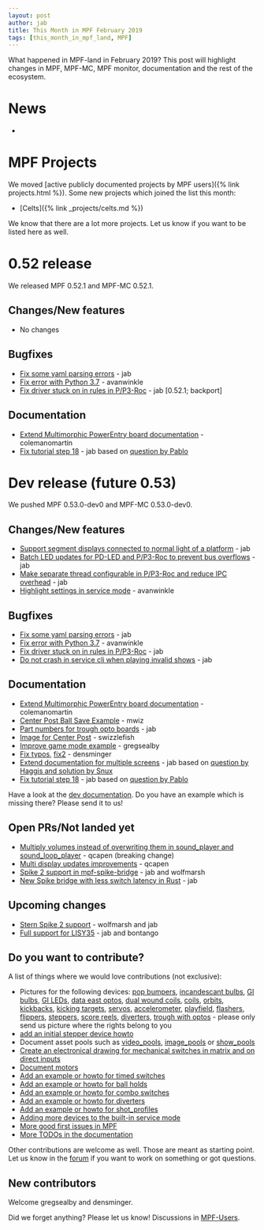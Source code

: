 ```yaml
---
layout: post
author: jab
title: This Month in MPF February 2019
tags: [this_month_in_mpf_land, MPF]
---
```

What happened in MPF-land in February 2019?
This post will highlight changes in MPF, MPF-MC, MPF monitor, documentation
and the rest of the ecosystem.

# News

* 

# MPF Projects

We moved [active publicly documented projects by MPF users]({% link projects.html %}).
Some new projects which joined the list this month:

* [Celts]({% link _projects/celts.md %})


We know that there are a lot more projects. Let us know if you want to be listed here as well.

# 0.52 release

We released MPF 0.52.1 and MPF-MC 0.52.1.

## Changes/New features

* No changes

## Bugfixes

* [Fix some yaml parsing errors](https://github.com/missionpinball/mpf/pull/1303) - jab
* [Fix error with Python 3.7](https://github.com/missionpinball/mpf-mc/pull/370) - avanwinkle 
* [Fix driver stuck on in rules in P/P3-Roc](https://github.com/missionpinball/mpf/pull/1308) - jab [0.52.1; backport]

## Documentation

* [Extend Multimorphic PowerEntry board documentation](https://github.com/missionpinball/mpf-docs/pull/203) - colemanomartin
* [Fix tutorial step 18](https://github.com/missionpinball/mpf-docs/commit/fe6afd6878f66b18d7e49e972f1444ab9363e9eb) - jab based on [question by Pablo](https://groups.google.com/forum/#!topic/mpf-users/czoLprd5pL8)


# Dev release (future 0.53)

We pushed MPF 0.53.0-dev0 and MPF-MC 0.53.0-dev0.

## Changes/New features

* [Support segment displays connected to normal light of a platform](https://github.com/missionpinball/mpf/pull/1305) - jab
* [Batch LED updates for PD-LED and P/P3-Roc to prevent bus overflows](https://github.com/missionpinball/mpf/pull/1310) - jab
* [Make separate thread configurable in P/P3-Roc and reduce IPC overhead](https://github.com/missionpinball/mpf/pull/1311) - jab
* [Highlight settings in service mode](https://github.com/missionpinball/mpf/pull/1309) - avanwinkle

## Bugfixes

* [Fix some yaml parsing errors](https://github.com/missionpinball/mpf/pull/1303) - jab
* [Fix error with Python 3.7](https://github.com/missionpinball/mpf-mc/pull/370) - avanwinkle
* [Fix driver stuck on in rules in P/P3-Roc](https://github.com/missionpinball/mpf/pull/1308) - jab 
* [Do not crash in service cli when playing invalid shows](https://github.com/missionpinball/mpf/pull/1312) - jab

## Documentation

* [Extend Multimorphic PowerEntry board documentation](https://github.com/missionpinball/mpf-docs/pull/203) - colemanomartin
* [Center Post Ball Save Example](https://github.com/missionpinball/mpf-docs/commit/aaef1046b6d3f4443fa21e61decb333aa91d4605) - mwiz
* [Part numbers for trough opto boards](https://github.com/missionpinball/mpf-docs/commit/f4f66e49a6946a9e24ae1636d3f7d6a5faa961bc) - jab
* [Image for Center Post](https://github.com/missionpinball/mpf-docs/commit/908995a8e7a0e941dd461dfbc1c1bfbabc5d0f81) - swizzlefish 
* [Improve game mode example](https://github.com/missionpinball/mpf-docs/pull/204) - gregsealby
* [Fix typos](https://github.com/missionpinball/mpf-docs/pull/205), [fix2](https://github.com/missionpinball/mpf-docs/pull/206) - densminger
* [Extend documentation for multiple screens](https://github.com/missionpinball/mpf-docs/commit/793d1652c308bb7dfce2daaa5f7774db9071394b) - jab based on [question by Haggis and solution by Snux](https://groups.google.com/forum/#!topic/mpf-users/vs62guaHNE4)
* [Fix tutorial step 18](https://github.com/missionpinball/mpf-docs/commit/05aa704487a1117a14c3ff201809081f5a67a9fa) - jab based on [question by Pablo](https://groups.google.com/forum/#!topic/mpf-users/czoLprd5pL8)

Have a look at the [dev documentation](http://docs.missionpinball.org/en/dev/).
Do you have an example which is missing there? Please send it to us!

## Open PRs/Not landed yet

* [Multiply volumes instead of overwriting them in sound_player and sound_loop_player](https://github.com/missionpinball/mpf-mc/pull/333) - qcapen (breaking change)
* [Multi display updates improvements](https://github.com/missionpinball/mpf-mc/pull/323) - qcapen
* [Spike 2 support in mpf-spike-bridge](https://github.com/missionpinball/mpf-spike-bridge/pull/1) - jab and wolfmarsh
* [New Spike bridge with less switch latency in Rust](https://github.com/missionpinball/mpf-spike) - jab

## Upcoming changes

* [Stern Spike 2 support](https://github.com/missionpinball/mpf/issues/1246) - wolfmarsh and jab
* [Full support for LISY35](https://github.com/missionpinball/mpf/issues/1218) - jab and bontango

## Do you want to contribute?

A list of things where we would love contributions (not exclusive):

* Pictures for the following devices: [pop bumpers](http://docs.missionpinball.org/en/dev/mechs/pop_bumpers/index.html),
  [incandescant bulbs](http://docs.missionpinball.org/en/dev/mechs/lights/matrix_lights.html),
  [GI bulbs](http://docs.missionpinball.org/en/dev/mechs/lights/gis.html),
  [GI LEDs](http://docs.missionpinball.org/en/dev/mechs/lights/gis.html),
  [data east optos](docs.missionpinball.org/en/dev/mechs/switches/optos.html),
  [dual wound coils](http://docs.missionpinball.org/en/dev/mechs/coils/dual_wound_coils.html),
  [coils](http://docs.missionpinball.org/en/dev/mechs/coils/index.html),
  [orbits](http://docs.missionpinball.org/en/dev/mechs/loops/index.html),
  [kickbacks](http://docs.missionpinball.org/en/dev/mechs/kickbacks/index.html),
  [kicking targets](http://docs.missionpinball.org/en/dev/mechs/targets/kicking_targets/index.html),
  [servos](http://docs.missionpinball.org/en/dev/mechs/servos/index.html),
  [accelerometer](http://docs.missionpinball.org/en/dev/mechs/accelerometers/index.html),
  [playfield](http://docs.missionpinball.org/en/dev/mechs/playfields/index.html),
  [flashers](http://docs.missionpinball.org/en/dev/mechs/lights/flashers.html),
  [flippers](http://docs.missionpinball.org/en/dev/mechs/flippers/index.html),
  [steppers](http://docs.missionpinball.org/en/dev/mechs/steppers/index.html),
  [score reels](http://docs.missionpinball.org/en/dev/mechs/score_reels/index.html),
  [diverters](http://docs.missionpinball.org/en/dev/mechs/diverters/index.html),
  [trough with optos](http://docs.missionpinball.org/en/dev/mechs/troughs/index.html) - please only send us picture where the rights belong to you
* [add an initial stepper device howto](http://docs.missionpinball.org/en/dev/mechs/steppers/index.html)
* Document asset pools such as [video_pools](http://docs.missionpinball.org/en/dev/config/video_pools.html), [image_pools](http://docs.missionpinball.org/en/dev/config/image_pools.html) or [show_pools](http://docs.missionpinball.org/en/dev/config/show_pools.html)
* [Create an electronical drawing for mechanical switches in matrix and on direct inputs](http://docs.missionpinball.org/en/dev/mechs/switches/mechanical_switches.html)
* [Document motors](http://docs.missionpinball.org/en/dev/mechs/motors/index.html)
* [Add an example or howto for timed switches](http://docs.missionpinball.org/en/dev/game_logic/timed_switches/index.html)
* [Add an example or howto for ball holds](http://docs.missionpinball.org/en/dev/game_logic/ball_holds/index.html)
* [Add an example or howto for combo switches](http://docs.missionpinball.org/en/dev/game_logic/combo_switches/index.html)
* [Add an example or howto for diverters](http://docs.missionpinball.org/en/dev/mechs/diverters/index.html)
* [Add an example or howto for shot_profiles](http://docs.missionpinball.org/en/dev/game_logic/shots/shot_profiles.html)
* [Adding more devices to the built-in service mode](https://github.com/missionpinball/mpf/issues/693)
* [More good first issues in MPF](https://github.com/missionpinball/mpf/issues?q=is%3Aissue+is%3Aopen+label%3A%22good+first+issue%22)
* [More TODOs in the documentation](http://docs.missionpinball.org/en/dev/search.html?q=help_us_to_write_it&check_keywords=yes&area=default)

Other contributions are welcome as well.
Those are meant as starting point.
Let us know in the [forum](https://groups.google.com/forum/#!forum/mpf-users)
if you want to work on something or got questions.

## New contributors

Welcome gregsealby and densminger.

Did we forget anything? Please let us know!
Discussions in [MPF-Users](https://groups.google.com/forum/#!forum/mpf-users).
